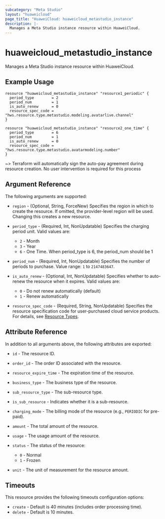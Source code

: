 ```yaml
---
subcategory: "Meta Studio"
layout: "huaweicloud"
page_title: "HuaweiCloud: huaweicloud_metastudio_instance"
description: |-
  Manages a Meta Studio instance resource within HuaweiCloud.
---
```


# huaweicloud_metastudio_instance

Manages a Meta Studio instance resource within HuaweiCloud.

## Example Usage

```hcl
resource "huaweicloud_metastudio_instance" "resource1_periodic" {
  period_type        = 2
  period_num         = 1
  is_auto_renew      = 0
  resource_spec_code = "hws.resource.type.metastudio.modeling.avatarlive.channel"
}

resource "huaweicloud_metastudio_instance" "resource2_one_time" {
  period_type        = 6
  period_num         = 1
  is_auto_renew      = 0
  resource_spec_code = "hws.resource.type.metastudio.avatarmodeling.number"
}
```

~> Terraform will automatically sign the auto-pay agreement during resource creation.
  No user intervention is required for this process

## Argument Reference

The following arguments are supported:

* `region` - (Optional, String, ForceNew) Specifies the region in which to create the resource.
  If omitted, the provider-level region will be used.
  Changing this creates a new resource.

* `period_type` - (Required, Int, NonUpdatable) Specifies the charging period unit.
  Valid values are:
  + `2` - Month
  + `3` - Year
  + `6` - One Time. When period_type is 6, the period_num should be 1

* `period_num` - (Required, Int, NonUpdatable) Specifies the number of periods to purchase.
  Value range: `1` to `2147483647`.

* `is_auto_renew` - (Optional, Int, NonUpdatable) Specifies whether to auto-renew the resource when it expires.
  Valid values are:
  + `0` - Do not renew automatically (default)
  + `1` - Renew automatically

* `resource_spec_code` - (Required, String, NonUpdatable) Specifies the resource specification code for
  user-purchased cloud service products.
  For details, see [Resource Types](https://support.huaweicloud.com/api-metastudio/metastudio_02_0042.html).

## Attribute Reference

In addition to all arguments above, the following attributes are exported:

* `id` - The resource ID.

* `order_id` - The order ID associated with the resource.

* `resource_expire_time` - The expiration time of the resource.

* `business_type` - The business type of the resource.

* `sub_resource_type` - The sub-resource type.

* `is_sub_resource` - Indicates whether it is a sub-resource.

* `charging_mode` - The billing mode of the resource (e.g., `PERIODIC` for pre-paid).

* `amount` - The total amount of the resource.

* `usage` - The usage amount of the resource.

* `status` - The status of the resource:
  + `0` - Normal
  + `1` - Frozen

* `unit` - The unit of measurement for the resource amount.

## Timeouts

This resource provides the following timeouts configuration options:

* `create` - Default is 40 minutes (includes order processing time).
* `delete` - Default is 10 minutes.
